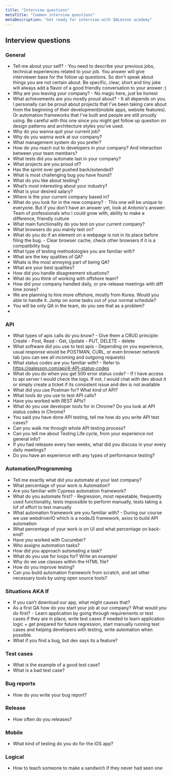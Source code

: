 ```yaml
---
title: "Interview questions"
metaTitle: "Common interview questions"
metaDescription: "Get ready for interview with QALesson academy"
---
```


## Interview questions

### General
- Tell me about your self? - You need to describe your previous jobs, technical experiences related to your job. You answer will give interviewer base for the follow up questions. So don't speak about things you are not certain about. Be specific, clear, short and tiny joke will always add a flavor of a good friendly conversation to your answer :)
- Why are you leaving your company? - No magic here, just be honest
- What achievements are you mostly proud about? - It all depends on you. I personally can be proud about projects that I've been taking care about from the beginning of their development(mobile apps, website features). Or automation frameworks that I've built and people are still proudly using. Be careful with this one since you might get follow up question on design patterns and architecture styles you've used.
- Why do you wanna quit your current job?
- Why do you wanna work at our company? 
- What management system do you prefer? 
- How do you reach out to developers in your company? And interaction between your team members?
- What tests did you automate last in your company? 
- What projects are you proud of? 
- Has the sprint ever get pushed back/extended?
- What is most challenging bug you have found? 
- What do you like about testing?
- What’s most interesting about your industry? 
- What is your desired salary?
- Where is the your current company based in?
- What do you look for in the new company? ⁃ This one will be unique to everyone. But if you don't have an answer yet, look at Antonio's answer: Team of professionals who I could grow with, ability to make a difference, friendly culture
- What main functionality do you test on your current company?
- What browsers do you mainly test on?
- What do you do if an element on a webpage is not in its place before filing the bug. - Clear browser cache, check other browsers if it is a compatibility bug
- What type of testing methodologies you are familiar with?
- What are the key qualities of QA?
- Whats is the most annoying part of being QA?
- What are your best qualities?
- How did you handle disagreement situations?
- What do you think of working with offshore team?
- How did your company handled daily, or pre-release meetings with diff time zones?
- We are planning to hire more offshore, mostly from Korea. Would you able to handle it. Jump on some tasks out of your normal schedule?
- You will be only QA in the team, do you see that as a problem?
- 



### API
- What types of apis calls do you know? - Give them a CRUD principle: Create - Post, Read - Get, Update - PUT, DELETE - delete
- What software did you use to test apis - Depending on you experience, usual response would be POSTMAN, CURL, or even browser network tab (you can see all incoming and outgoing requests)
- What status codes are you familiar with? - Refer to https://qalesson.com/api/4-API-status-codes
- What do you do when you get 500 error status code? - If I have access to api server I would check the logs. If not, I would chat with dev about it or simply create a ticket if its consistent issue and dev is not available
- What did you use Postman for? What kind of API?
- What tools do you use to test API calls?
- Have you worked with REST APIs?
- What do you use developer tools for in Chrome? Do you look at API status codes in Chrome?
- You said you have done API testing, tell me how do you write API test cases?
- Can you walk me through whole API testing process?
- Can you tell me about Testing Life cycle, from your experience not general info?
- If you had releases every two weeks, what did you discuss in your every daily meetings?
- Do you have an experience with any types of performance testing?





### Automation/Programming
- Tell me exactly what did you automate at your last company?
- What percentage of your work is Automation?
- Are you familiar with Cypress automation framework?
- What do you automate first? - Regression, most repeatable, frequently used functionality, tests impossible to perform manually, tests taking a lof of effort to test manually
- What automation framework are you familiar with? - During our course we use webdriverIO which is a nodeJS framework, axios to build API automation
- What percentage of your work is on UI and what percentage on back-end?
- Have you worked with Cucumber?
- Who assigns automation tasks?
- How did you approach automating a task?
- What do you use for loops for? Write an example!
- Why do we use classes within the HTML file? 
- How do you improve testing?
- Can you build automation framework from scratch, and set other necessary tools by using open source tools?

### Situations AKA If
- If you can’t download our app, what might causes that? 
- As a first QA how do you start your job at our company? What would you do first? ⁃ Learn application by going through requirements or test cases if they are in place, write test cases if needed to learn application logic + get prepared for future regression, start manually running test cases and helping developers with testing, write automation when possible.
- What if you find a bug, but dev says its a feature?

### Test cases
- What is the example of a good test case? 
- What is a bad test case?

### Bug reports
- How do you write your bug report?

### Release
- How often do you releases? 

### Mobile
- What kind of testing do you do for the iOS app?

### Logical
- How to teach someone to make a sandwich if they never had seen one

